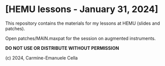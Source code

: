 # [HEMU lessons - January 31, 2024]

This repository contains the materials for my lessons at HEMU (slides and patches).

Open patches/MAIN.maxpat for the session on augmented instruments.

**DO NOT USE OR DISTRIBUTE WITHOUT PERMISSION**

(c) 2024, Carmine-Emanuele Cella
